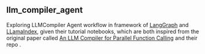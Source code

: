 ## llm_compiler_agent
Exploring LLMCompiler Agent workflow in framework of <a href="https://github.com/langchain-ai/langgraph/blob/main/examples/llm-compiler/LLMCompiler.ipynb">LangGraph</a> and  <a href="https://github.com/run-llama/llama-hub/blob/main/llama_hub/llama_packs/agents/llm_compiler/llm_compiler.ipynb">LLamaIndex</a>, given their tutorial notebooks, which are both inspired from the original paper called <a href="https://arxiv.org/abs/2312.04511">An LLM Compiler for Parallel Function Calling</a> and their repo <a href="https://github.com/SqueezeAILab/LLMCompiler?tab=readme-ov-file"></a>.
